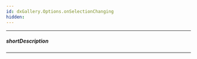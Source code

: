 ```yaml
---
id: dxGallery.Options.onSelectionChanging
hidden: 
---
```

---
##### shortDescription
<!-- Description goes here -->

---
<!-- Description goes here -->